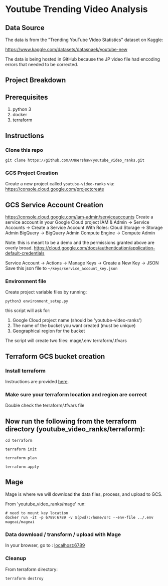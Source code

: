 # Youtube Trending Video Analysis

## Data Source 

The data is from the "Trending YouTube Video Statistics" dataset on Kaggle:

https://www.kaggle.com/datasets/datasnaek/youtube-new

The data is being hosted in GitHub because the JP video file had encoding errors that needed to be corrected. 


## Project Breakdown


## Prerequisites
1. python 3 
1. docker
2. terraform


## Instructions

### Clone this repo

``` commandline
git clone https://github.com/ANKershaw/youtube_video_ranks.git
```

### GCS Project Creation

Create a new project called `youtube-video-ranks` via: https://console.cloud.google.com/projectcreate

## GCS Service Account Creation

https://console.cloud.google.com/iam-admin/serviceaccounts
Create a service account in your Google Cloud project 
IAM & Admin -> Service Accounts -> Create a Service Account 
    With Roles:
        Cloud Storage -> Storage Admin
        BigQuery -> BigQuery Admin
        Compute Engine -> Compute Admin 


Note: this is meant to be a demo and the permissions granted above are overly broad. 
https://cloud.google.com/docs/authentication/application-default-credentials

Service Account -> Actions -> Manage Keys -> Create a New Key -> JSON
    Save this json file to `~/keys/service_account_key.json`

### Environment file

Create project variable files by running:

```commandline
python3 environment_setup.py
```

this script will ask for:
1. Google Cloud project name (should be 'youtube-video-ranks')
2. The name of the bucket you want created (must be unique)
3. Geographical region for the bucket 

The script will create two files:
mage/.env
terraform/.tfvars

## Terraform GCS bucket creation

### Install terraform 
Instructions are provided [here](https://developer.hashicorp.com/terraform/tutorials/aws-get-started/install-cli).

### Make sure your terraform location and region are correct

Double check the terraform/.tfvars file

## Now run the following from the terraform directory (youtube_video_ranks/terraform):
```commandline
cd terraform

terraform init

terraform plan

terraform apply
```
    

## Mage

Mage is where we will download the data files, process, and upload to GCS. 

From 'youtube_video_ranks/mage' run:
```commandline
# need to mount key location 
docker run -it -p 6789:6789 -v $(pwd):/home/src --env-file ../.env mageai/mageai
```

### Data download / transform / upload with Mage

In your browser, go to :
[localhost:6789](http://localhost:6789/pipelines/youtube_video_ranks/edit?sideview=tree)




### Cleanup

From terraform directory:
```commandline
terraform destroy
```